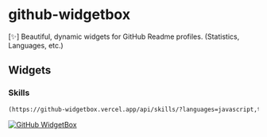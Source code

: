 # github-widgetbox

[✨] Beautiful, dynamic widgets for GitHub Readme profiles. (Statistics, Languages, etc.)

## Widgets
### Skills

```md
(https://github-widgetbox.vercel.app/api/skills/?languages=javascript,typescript,java)](https://github.com/Jurredr/github-widgetbox)
```
[![GitHub WidgetBox](https://github-widgetbox.vercel.app/api/skills/?languages=javascript,typescript,java)](https://github.com/Jurredr/github-widgetbox)
